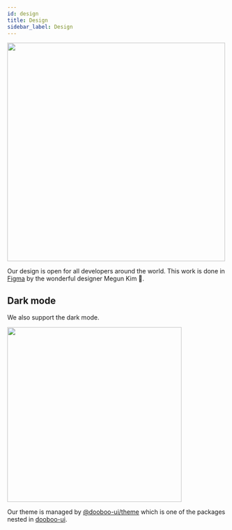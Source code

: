 ```yaml
---
id: design
title: Design
sidebar_label: Design
---
```


<img src="https://user-images.githubusercontent.com/27461460/89128313-da3f9280-d52f-11ea-9e90-989dcaaca980.png" width="500"/>

Our design is open for all developers around the world. This work is done in [Figma](https://www.figma.com/file/texTYKZebjW1KY2R4B6Z9k/HackaTalk_designSystem?node-id=401%3A415) by the wonderful designer Megun Kim :tada:.

## Dark mode

We also support the dark mode.

<img src="https://user-images.githubusercontent.com/27461460/89128312-d9a6fc00-d52f-11ea-8de6-752d380d3ec5.png" width="400"/>

Our theme is managed by [@dooboo-ui/theme](https://www.npmjs.com/package/@dooboo-ui/theme) which is one of the packages nested in [dooboo-ui](http://github.com/dooboolab/dooboo-ui).
